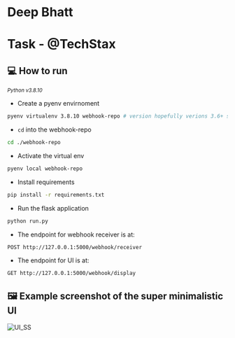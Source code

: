 # Deep Bhatt

# Task - @TechStax


## 💻 How to run
<sup>*Python  v3.8.10*</sup>

* Create a pyenv envirnoment

```bash
pyenv virtualenv 3.8.10 webhook-repo # version hopefully verions 3.6+ should also work!
```

* `cd` into the webhook-repo

```bash
cd ./webhook-repo
```

* Activate the virtual env

```bash
pyenv local webhook-repo
```

* Install requirements

```bash
pip install -r requirements.txt
```

* Run the flask application

```bash
python run.py
```

* The endpoint for webhook receiver is at:

```bash
POST http://127.0.0.1:5000/webhook/receiver
```

* The endpoint for UI is at:

```bash
GET http://127.0.0.1:5000/webhook/display
```

## 🖼️ Example screenshot of the super minimalistic UI
![UI_SS](https://i.imgur.com/7PbJMXb.png)